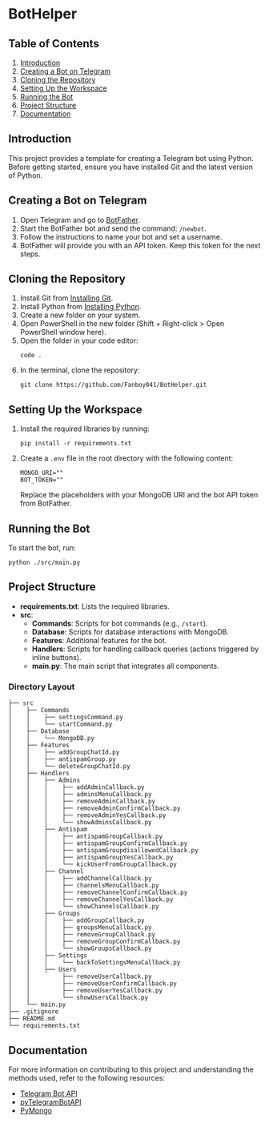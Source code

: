 # BotHelper

## Table of Contents

1. [Introduction](#introduction)
2. [Creating a Bot on Telegram](#creating-a-bot-on-telegram)
3. [Cloning the Repository](#cloning-the-repository)
4. [Setting Up the Workspace](#setting-up-the-workspace)
5. [Running the Bot](#running-the-bot)
6. [Project Structure](#project-structure)
7. [Documentation](#documentation)

## Introduction

This project provides a template for creating a Telegram bot using Python. Before getting started, ensure you have installed Git and the latest version of Python.

## Creating a Bot on Telegram

1. Open Telegram and go to [BotFather](https://t.me/BotFather).
2. Start the BotFather bot and send the command: `/newbot`.
3. Follow the instructions to name your bot and set a username.
4. BotFather will provide you with an API token. Keep this token for the next steps.

## Cloning the Repository

1. Install Git from [Installing Git](https://git-scm.com/book/en/v2/Getting-Started-Installing-Git).
2. Install Python from [Installing Python](https://python.org/downloads/).
3. Create a new folder on your system.
4. Open PowerShell in the new folder (Shift + Right-click > Open PowerShell window here).
5. Open the folder in your code editor:
    ```
    code .
    ```
6. In the terminal, clone the repository:
    ```
    git clone https://github.com/Fanboy041/BotHelper.git
    ```

## Setting Up the Workspace

1. Install the required libraries by running:
    ```
    pip install -r requirements.txt
    ```
2. Create a `.env` file in the root directory with the following content:
    ```
    MONGO_URI=""
    BOT_TOKEN=""
    ```
    Replace the placeholders with your MongoDB URI and the bot API token from BotFather.

## Running the Bot

To start the bot, run:
```
python ./src/main.py
```

## Project Structure

- **requirements.txt**: Lists the required libraries.
- **src**:
  - **Commands**: Scripts for bot commands (e.g., `/start`).
  - **Database**: Scripts for database interactions with MongoDB.
  - **Features**: Additional features for the bot.
  - **Handlers**: Scripts for handling callback queries (actions triggered by inline buttons).
  - **main.py**: The main script that integrates all components.

### Directory Layout

```
├── src
│    ├── Commands
│    │    ├── settingsCommand.py
│    │    └── startCommand.py
│    ├── Database
│    │    └── MongoDB.py
│    ├── Features
│    │    ├── addGroupChatId.py
│    │    ├── antispamGroup.py
│    │    └── deleteGroupChatId.py
│    ├── Handlers
│    │    ├── Admins
│    │    │    ├── addAdminCallback.py
│    │    │    ├── adminsMenuCallback.py
│    │    │    ├── removeAdminCallback.py
│    │    │    ├── removeAdminConfirmCallback.py
│    │    │    ├── removeAdminYesCallback.py
│    │    │    └── showAdminsCallback.py
│    │    ├── Antispam
│    │    │    ├── antispamGroupCallback.py
│    │    │    ├── antispamGroupConfirmCallback.py
│    │    │    ├── antispamGroupdisallowedCallback.py
│    │    │    ├── antispamGroupYesCallback.py
│    │    │    └── kickUserFromGroupCallback.py
│    │    ├── Channel
│    │    │    ├── addChannelCallback.py
│    │    │    ├── channelsMenuCallback.py
│    │    │    ├── removeChannelConfirmCallback.py
│    │    │    ├── removeChannelYesCallback.py
│    │    │    └── showChannelsCallback.py
│    │    ├── Groups
│    │    │    ├── addGroupCallback.py
│    │    │    ├── groupsMenuCallback.py
│    │    │    ├── removeGroupCallback.py
│    │    │    ├── removeGroupConfirmCallback.py
│    │    │    └── showGroupsCallback.py
│    │    ├── Settings
│    │    │    └── backToSettingsMenuCallback.py
│    │    ├── Users
│    │         ├── removeUserCallback.py
│    │         ├── removeUserConfirmCallback.py
│    │         ├── removeUserYesCallback.py
│    │         └── showUsersCallback.py
│    └── main.py
├── .gitignore
├── README.md
└── requirements.txt
```

## Documentation

For more information on contributing to this project and understanding the methods used, refer to the following resources:

- [Telegram Bot API](https://core.telegram.org/bots/api)
- [pyTelegramBotAPI](https://pypi.org/project/pyTelegramBotAPI/)
- [PyMongo](https://pymongo.readthedocs.io/en/stable/)
